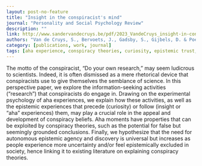 ```yaml
---
layout: post-no-feature
title: "Insight in the conspiracist's mind"
journal: "Personality and Social Psychology Review"
description: ""
link: http://www.sandervandecruys.be/pdf/2023_VandeCruys_insight-in-conspiracist-mind.pdf
authors: "Van de Cruys, S., Bervoets, J., Gadsby, S., Gijbels, D. & Poels, K."
category: [publications, work, journal]
tags: [aha experience, conspiracy theories, curiosity, epistemic trust, information-seeking, insight, metacognition, metascience, predictive processing, processing fluency, conspiracy mentality]
---
```

The motto of the conspiracist, “Do your own research,” may seem ludicrous to scientists. Indeed, it is often dismissed as a mere rhetorical device that conspiracists use to give themselves the semblance of science. In this perspective paper, we explore the information-seeking activities (“research”) that conspiracists do engage in. Drawing on the experimental psychology of aha experiences, we explain how these activities, as well as the epistemic experiences that precede (curiosity) or follow (insight or “aha” experiences) them, may play a crucial role in the appeal and development of conspiracy beliefs. Aha moments have properties that can be exploited by conspiracy theories, such as the potential for false but seemingly grounded conclusions. Finally, we hypothesize that the need for autonomous epistemic agency and discovery is universal but increases as people experience more uncertainty and/or feel epistemically excluded in society, hence linking it to existing literature on explaining conspiracy theories.

